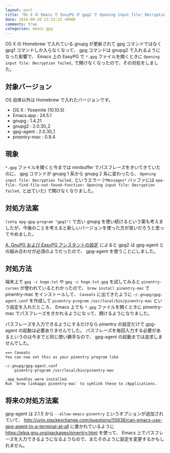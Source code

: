 ```yaml
---
layout: post
title: "OS X の Emacs で EasyPG が gpg2 で Opening input file: Decryption failed, になったので対処した"
date: 2016-08-20 13:23:22 +0900
comments: true
categories: emacs gpg
---
```

OS X の Homebrew で入れている gnupg が更新されて gpg コマンドではなく gpg1 コマンドしか入らなくなって、 gpg コマンドは gnupg2 で入れるようになった影響で、 Emacs 上の EasyPG で `*.gpg` ファイルを開くときに `Opening input file: Decryption failed,` で開けなくなったので、その対処をしました。

<!--more-->

## 対象バージョン

OS 自体以外は Homebrew で入れたバージョンです。

- OS X : Yosemite (10.10.5)
- Emacs.app : 24.5.1
- gnupg : 1.4.21
- gnupg2 : 2.0.30_2
- gpg-agent : 2.0.30_1
- pinentry-mac : 0.9.4

## 現象

`*.gpg` ファイルを開くと今までは minibuffer でパスフレーズをきいてきていたのに、 gpg コマンドが gnupg 1 系から gnupg 2 系に変わったら、 `Opening input file: Decryption failed,` というエラー (`*Messages*` バッファには `epa-file--find-file-not-found-function: Opening input file: Decryption failed,` と出ていた) で開けなくなりました。

## 対処方法案

`(setq epg-gpg-program "gpg1")` で古い gnupg を使い続けるという案も考えましたが、今後のことを考えると新しいバージョンを使った方が良いだろうと思ってやめました。

[A. GnuPG および EasyPG アシスタントの設定](http://www.bookshelf.jp/cgi-bin/goto.cgi?file=auth-ja&node=GnuPG+and+EasyPG+Assistant+Configuration) によると gpg2 は gpg-agent との組み合わせが必須のようだったので、 gpg-agent を使うことにしました。

## 対処方法

端末上で `gpg -c hoge.txt` や `gpg -c hoge.txt.gpg` を試してみると `pinentry-curses` が使われているとわかったので、 `brew install pinentry-mac` で pinentry-mac をインストールして、 `Caveats` に出てきたように `~/.gnupg/gpg-agent.conf` を作成して `pinentry-program /usr/local/bin/pinentry-mac` という設定を入れたところ、 Emacs 上でも `*.gpg` ファイルを開くときに pinentry-mac でパスフレーズをきかれるようになって、開けるようになりました。

パスフレーズを入力できるようにするだけなら pinentry の設定だけで gpg-agent の起動は必要ありませんでした。
パスフレーズを毎回入力する必要があるというのは今までと同じ使い勝手なので、 gpg-agent の起動までは追求しませんでした。

```
==> Caveats
You can now set this as your pinentry program like

~/.gnupg/gpg-agent.conf
    pinentry-program /usr/local/bin/pinentry-mac

.app bundles were installed.
Run `brew linkapps pinentry-mac` to symlink these to /Applications.
```

## 将来の対処方法案

gpg-agent は 2.1.5 から `--allow-emacs-pinentry` というオプションが追加されていて、 http://unix.stackexchange.com/questions/55638/can-emacs-use-gpg-agent-in-a-terminal-at-all に書かれているように https://elpa.gnu.org/packages/pinentry.html を使って、 Emacs 上でパスフレーズを入力できるようになるようなので、またそのように設定を変更するかもしれません。
